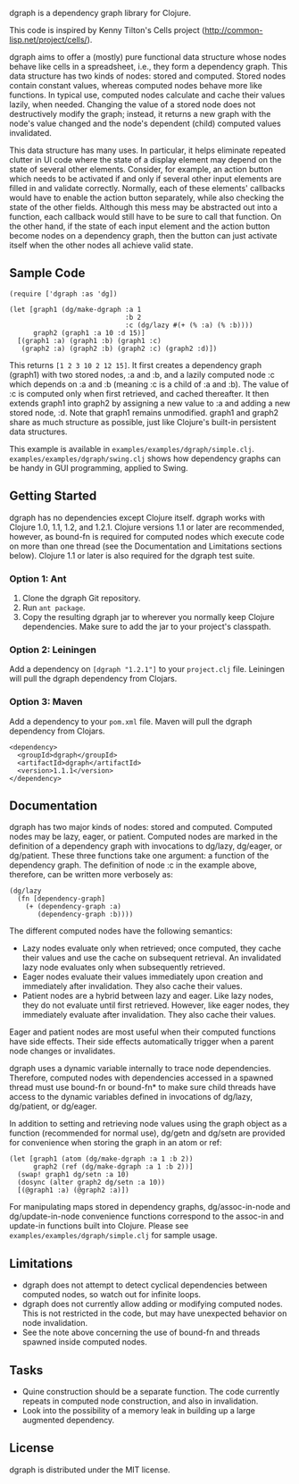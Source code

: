 dgraph is a dependency graph library for Clojure.

This code is inspired by Kenny Tilton's Cells project
(http://common-lisp.net/project/cells/).

dgraph aims to offer a (mostly) pure functional data structure whose nodes
behave like cells in a spreadsheet, i.e., they form a dependency graph. This
data structure has two kinds of nodes: stored and computed. Stored nodes contain
constant values, whereas computed nodes behave more like functions. In typical
use, computed nodes calculate and cache their values lazily, when
needed. Changing the value of a stored node does not destructively modify the
graph; instead, it returns a new graph with the node's value changed and the
node's dependent (child) computed values invalidated.

This data structure has many uses. In particular, it helps eliminate repeated
clutter in UI code where the state of a display element may depend on the state
of several other elements. Consider, for example, an action button which needs
to be activated if and only if several other input elements are filled in and
validate correctly. Normally, each of these elements' callbacks would have to
enable the action button separately, while also checking the state of the other
fields. Although this mess may be abstracted out into a function, each callback
would still have to be sure to call that function. On the other hand, if the
state of each input element and the action button become nodes on a dependency
graph, then the button can just activate itself when the other nodes all achieve
valid state.



## Sample Code

    (require ['dgraph :as 'dg])

    (let [graph1 (dg/make-dgraph :a 1
                                 :b 2
                                 :c (dg/lazy #(+ (% :a) (% :b))))
          graph2 (graph1 :a 10 :d 15)]
      [(graph1 :a) (graph1 :b) (graph1 :c)
       (graph2 :a) (graph2 :b) (graph2 :c) (graph2 :d)])

This returns `[1 2 3 10 2 12 15]`. It first creates a dependency graph (graph1)
with two stored nodes, :a and :b, and a lazily computed node :c which depends on
:a and :b (meaning :c is a child of :a and :b). The value of :c is computed only
when first retrieved, and cached thereafter. It then extends graph1 into graph2
by assigning a new value to :a and adding a new stored node, :d. Note that
graph1 remains unmodified. graph1 and graph2 share as much structure as
possible, just like Clojure's built-in persistent data structures.

This example is available in `examples/examples/dgraph/simple.clj`.
`examples/examples/dgraph/swing.clj` shows how dependency graphs can be handy in
GUI programming, applied to Swing.



## Getting Started

dgraph has no dependencies except Clojure itself. dgraph works with Clojure 1.0,
1.1, 1.2, and 1.2.1. Clojure versions 1.1 or later are recommended, however, as
bound-fn is required for computed nodes which execute code on more than one
thread (see the Documentation and Limitations sections below). Clojure 1.1 or
later is also required for the dgraph test suite.


### Option 1: Ant

1. Clone the dgraph Git repository.
2. Run `ant package`.
3. Copy the resulting dgraph jar to wherever you normally keep Clojure
   dependencies. Make sure to add the jar to your project's classpath.


### Option 2: Leiningen

Add a dependency on `[dgraph "1.2.1"]` to your `project.clj` file. Leiningen
will pull the dgraph dependency from Clojars.


### Option 3: Maven

Add a dependency to your `pom.xml` file. Maven will pull the dgraph dependency
from Clojars.

    <dependency>
      <groupId>dgraph</groupId>
      <artifactId>dgraph</artifactId>
      <version>1.1.1</version>
    </dependency>



## Documentation

dgraph has two major kinds of nodes: stored and computed. Computed nodes may be
lazy, eager, or patient. Computed nodes are marked in the definition of a
dependency graph with invocations to dg/lazy, dg/eager, or dg/patient. These
three functions take one argument: a function of the dependency graph. The
definition of node :c in the example above, therefore, can be written more
verbosely as:

    (dg/lazy
      (fn [dependency-graph]
        (+ (dependency-graph :a)
           (dependency-graph :b))))

The different computed nodes have the following semantics:

 - Lazy nodes evaluate only when retrieved; once computed, they cache their
   values and use the cache on subsequent retrieval. An invalidated lazy node
   evaluates only when subsequently retrieved.
 - Eager nodes evaluate their values immediately upon creation and immediately
   after invalidation. They also cache their values.
 - Patient nodes are a hybrid between lazy and eager. Like lazy nodes, they do
   not evaluate until first retrieved. However, like eager nodes, they
   immediately evaluate after invalidation. They also cache their values.

Eager and patient nodes are most useful when their computed functions have side
effects. Their side effects automatically trigger when a parent node changes or
invalidates.

dgraph uses a dynamic variable internally to trace node dependencies. Therefore,
computed nodes with dependencies accessed in a spawned thread must use bound-fn
or bound-fn* to make sure child threads have access to the dynamic variables
defined in invocations of dg/lazy, dg/patient, or dg/eager.

In addition to setting and retrieving node values using the graph object as a
function (recommended for normal use), dg/getn and dg/setn are provided for
convenience when storing the graph in an atom or ref:

    (let [graph1 (atom (dg/make-dgraph :a 1 :b 2))
          graph2 (ref (dg/make-dgraph :a 1 :b 2))]
      (swap! graph1 dg/setn :a 10)
      (dosync (alter graph2 dg/setn :a 10))
      [(@graph1 :a) (@graph2 :a)])

For manipulating maps stored in dependency graphs, dg/assoc-in-node and
dg/update-in-node convenience functions correspond to the assoc-in and update-in
functions built into Clojure. Please see `examples/examples/dgraph/simple.clj`
for sample usage.



## Limitations

 - dgraph does not attempt to detect cyclical dependencies between computed
   nodes, so watch out for infinite loops.
 - dgraph does not currently allow adding or modifying computed nodes. This is
   not restricted in the code, but may have unexpected behavior on node
   invalidation.
 - See the note above concerning the use of bound-fn and threads spawned inside
   computed nodes.



## Tasks

* Quine construction should be a separate function. The code currently repeats
  in computed node construction, and also in invalidation.
* Look into the possibility of a memory leak in building up a large augmented dependency.



## License

dgraph is distributed under the MIT license.

